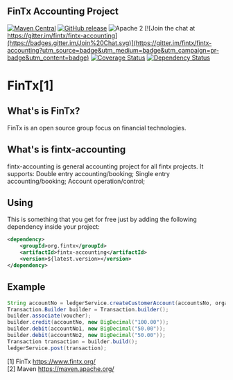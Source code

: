 ## FinTx Accounting Project


[![Maven Central](https://maven-badges.herokuapp.com/maven-central/org.fintx/fintx-accounting/badge.svg?style=flat-square)](https://maven-badges.herokuapp.com/maven-central/org.fintx/fintx-accounting/)
[![GitHub release](https://img.shields.io/github/release/fintx/fintx-accounting.svg)](https://github.com/fintx/fintx-accounting/releases)
![Apache 2](http://img.shields.io/badge/license-Apache%202-red.svg)
[![Join the chat at https://gitter.im/fintx/fintx-accounting](https://badges.gitter.im/Join%20Chat.svg)](https://gitter.im/fintx/fintx-accounting?utm_source=badge&utm_medium=badge&utm_campaign=pr-badge&utm_content=badge)
[![Coverage Status](https://coveralls.io/repos/github/fintx/fintx-accounting/badge.svg)](https://coveralls.io/github/fintx/fintx-accounting)
[![Dependency Status](https://www.versioneye.com/user/projects/598c0fd5368b0838d3a25438/badge.svg?style=flat)](https://www.versioneye.com/user/projects/598c0fd5368b0838d3a25438)

# FinTx[1]

## What's is FinTx?

FinTx is an open source group focus on financial technologies.

## What's is fintx-accounting

fintx-accounting is general accounting project for all fintx projects. It supports:
Double entry accounting/booking;
Single entry accounting/booking;
Account operation/control;

## Using
This is something that you get for free just by adding the following dependency inside your project:

```xml
<dependency>
    <groupId>org.fintx</groupId>
    <artifactId>fintx-accounting</artifactId>
    <version>${latest.version></version>
</dependency>
```
## Example

```java
String accountNo = ledgerService.createCustomerAccount(accountsNo, organizationNo, custNo, productNo, transactionDate);
Transaction.Builder builder = Transaction.builder();
builder.associate(voucher);
builder.credit(accountNo, new BigDecimal("100.00"));
builder.debit(accountNo1, new BigDecimal("50.00"));
builder.debit(accountNo2, new BigDecimal("50.00"));
Transaction transaction = builder.build();
ledgerService.post(transaction);

```


[1] FinTx https://www.fintx.org/    
[2] Maven https://maven.apache.org/
